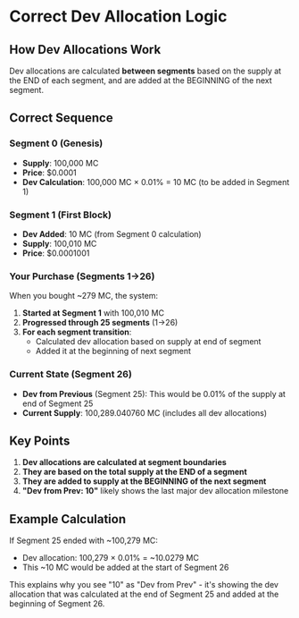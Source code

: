 # Correct Dev Allocation Logic

## How Dev Allocations Work

Dev allocations are calculated **between segments** based on the supply at the END of each segment, and are added at the BEGINNING of the next segment.

## Correct Sequence

### Segment 0 (Genesis)
- **Supply**: 100,000 MC
- **Price**: $0.0001
- **Dev Calculation**: 100,000 MC × 0.01% = 10 MC (to be added in Segment 1)

### Segment 1 (First Block)
- **Dev Added**: 10 MC (from Segment 0 calculation)
- **Supply**: 100,010 MC
- **Price**: $0.0001001

### Your Purchase (Segments 1→26)
When you bought ~279 MC, the system:

1. **Started at Segment 1** with 100,010 MC
2. **Progressed through 25 segments** (1→26)
3. **For each segment transition**:
   - Calculated dev allocation based on supply at end of segment
   - Added it at the beginning of next segment

### Current State (Segment 26)
- **Dev from Previous** (Segment 25): This would be 0.01% of the supply at end of Segment 25
- **Current Supply**: 100,289.040760 MC (includes all dev allocations)

## Key Points

1. **Dev allocations are calculated at segment boundaries**
2. **They are based on the total supply at the END of a segment**
3. **They are added to supply at the BEGINNING of the next segment**
4. **"Dev from Prev: 10"** likely shows the last major dev allocation milestone

## Example Calculation
If Segment 25 ended with ~100,279 MC:
- Dev allocation: 100,279 × 0.01% = ~10.0279 MC
- This ~10 MC would be added at the start of Segment 26

This explains why you see "10" as "Dev from Prev" - it's showing the dev allocation that was calculated at the end of Segment 25 and added at the beginning of Segment 26.